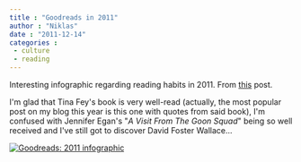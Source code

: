 ```yaml
---
title : "Goodreads in 2011"
author : "Niklas"
date : "2011-12-14"
categories : 
 - culture
 - reading
---
```


Interesting infographic regarding reading habits in 2011. From [this](http://www.goodreads.com/blog/show/328-the-year-in-books-in-review-infographic) post.

I'm glad that Tina Fey's book is very well-read (actually, the most popular post on my blog this year is this one with quotes from said book), I'm confused with Jennifer Egan's "_A Visit From The Goon Squad_" being so well received and I've still got to discover David Foster Wallace...

[![Goodreads: 2011 infographic](https://niklasblog.com/wp-content/2011-12-14-goodreads.jpg "Goodreads: 2011 infographic")](https://niklasblog.com/?attachment_id=9209)
